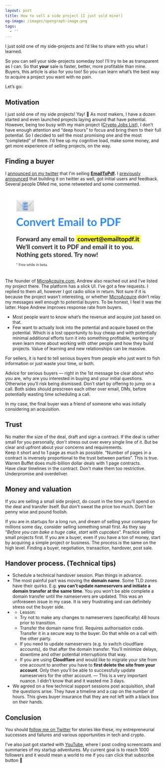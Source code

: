 ```yaml
---
layout: post
title: How to sell a side project [I just sold mine!]
og-image: /images/opengraph-image.png
tags:
  - ''
---
```


I just sold one of my side-projects and I’d like to share with you what I learned.

So you can sell your side-projects someday too! I’ll try to be as transparent as I can. So that **your** sale is faster,
better, more profitable than mine. Buyers, this article is also for you too! So you can learn what’s the best way to
acquire a project you want with no pain.

Let’s go:

## Motivation

I just sold one of my side projects! Yay! 🍾 As most makers, I have a dozen started and even launched projects laying
around that have potential. However, being too busy with my main project
([Crypto Jobs List](https://cryptojobslist.com)), I don’t have enough attention and “deep hours” to focus and bring them
to their full potential. So I decided to sell the most promising one and the most “completed” of them. I’d free up my
cognitive load, make some money, and get more experience of selling projects, on the way.

## Finding a buyer

I [announced on my twitter](https://twitter.com/ksaitor/status/1247868963326799874) that I'm selling
**[EmailToPdf](https://emailtopdf.it).** I
[previously announced](https://twitter.com/ksaitor/status/1130747316053299200) that building it on twitter as well, got
initial users and feedback. Several people DMed me, some retweeted and some commented.

![emailtopdf.it](/images/opengraph-image.png)

The founder of [MicroAcquire.com](https://microacquire.com/), Andrew also reached out and I’ve listed my project there.
The platform has a slick UI. I’ve got a few requests. I replied to them all, however I got radio silice in return. Not
sure if it is because the project wasn’t interesting, or whether [MicroAcquire](https://microacquire.com/) didn’t relay
my messages well enough to potential buyers. To be honest, I feel it was the latter. Hope Andrew improves response rate
from buyers.

- Most people want to know what’s the revenue and acquire just based on that.
- Few want to actually look into the potential and acquire based on the potential. Which is a lost opportunity to buy
  cheap and with potentially minimal additional efforts turn it into something profitable, working or even learn more
  about working with other people and how they build projects. Value of learning and new relationships can be massive.

For sellers, it is hard to tell serious buyers from people who just want to fish information or just waste your time, or
both.

Advice for serious buyers — right in the 1st message be clear about who you are, why are you interested in buying and
your initial questions. Otherwise you’ll risk being dismissed. Don’t start by offering to jump on a call. Both sides
should prescreen each other over email, DMs, before potentially wasting time scheduling a call.

In my case, the final buyer was a friend of someone who was initially considering an acquisition.

## Trust

No matter the size of the deal, draft and sign a contract. If the deal is rather small for you personally, don't stress
out over every single line of it. But be clear and upfront about your concerns and requirements.\
Keep it short and to 1 page as much as possible. “Number of pages in a contract is inversely proportional to the trust between
parties”. This is true. Warren Buffet does multi-billion dollar deals with 1 page contracts.\
Have clear timelines in the contract. Don't make them too restrictive. Underpromise and overdeliver.

## Money and valuation

If you are selling a small side project, do count in the time you’ll spend on the deal and transfer itself. But don't
sweat the price too much. Don’t be penny wise and pound foolish.

If you are in startups for a long run, and dream of selling your company for millions some day, consider selling
something small first. As they say “_Before you can bake a huge cake, start with cupcakes_”. Practice selling small
projects first. If you are a buyer, even if you have a ton of money, start by acquiring a simple project or business.
The process is the same on the high level. Finding a buyer, negotiation, transaction, handover, post sale.

## Handover process. (Technical tips)

- Schedule a technical handover session. Plan things in advance.
- The most painful part was moving the **domain name**. Some TLD zones have their quirks. E.g. **you can’t update
  nameservers and initiate a domain transfer at the same time**. You you won’t be able complete a domain transfer until
  the nameservers are updated. This was an unforeseen issue in my case. It is very frustrating and can definitely stress
  out the buyer side.
- - Lesson:
  - Try not to make any changes to nameservers (specifically) 48 hours prior to transition.
  - Transfer the domain name first. Requires authorisation code. Transfer it in a secure way to the buyer. Do that while
    on a call with the other party.
  - If you need to update nameservers (e.g. to switch cloudflare accounts), do that after the domain transfer. You’ll
    minimize delays, downtime and other potential interruptions that way.
  - If you are using **Cloudflare** and would like to migrate your site from one account to another you have to **first
    delete the site from your account**. Only then you’ll be able to successfully update nameservers for the other
    account. — This is a very important nuance. I didn’t know that and it wasted me 3 days.
- We agreed on a few technical support sessions post acquisition, shall the questions arise. They have a timeline and a
  cap on the number of hours. This gives buyer insurance that they are not left with a black box on their hands.

## Conclusion

You should [follow me on Twitter](https://twitter.com/ksaitor) for stories like these, my entrepreneurial successes and
failures and various opportunities in tech and crypto.

I’ve also just got started with [YouTube](https://www.youtube.com/channel/UCPr3svxWJzJuog9R_-tKOUw), where I post coding
screencasts and summaries of my startup adventures. My current goal is to reach 1000 followers and it would mean a world
to me if you can click that subscribe button 🙏
